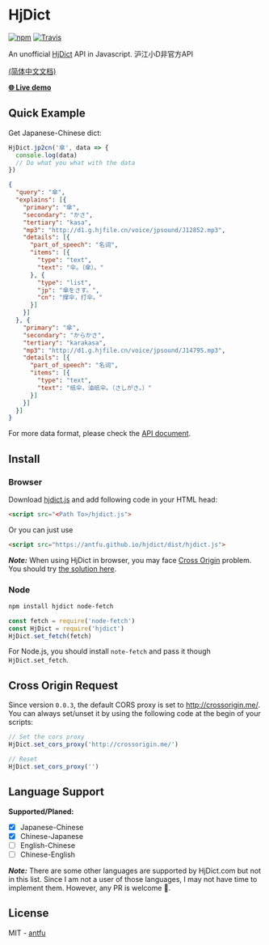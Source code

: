 # HjDict
[![npm](https://img.shields.io/npm/v/hjdict.svg?style=flat-square)](https://www.npmjs.com/package/hjdict)
[![Travis](https://img.shields.io/travis/antfu/hjdict.svg?style=flat-square)](https://travis-ci.org/antfu/hjdict)

An unofficial [HjDict](http://dict.hjenglish.com/) API in Javascript. 沪江小D非官方API

[(简体中文文档)](./README.zh-cn.md)

**[🌐 Live demo](https://antfu.github.io/hjdict/demo/)**

## Quick Example
Get Japanese-Chinese dict:
```js
HjDict.jp2cn('傘', data => {
  console.log(data)
  // Do what you what with the data
})
```

```JSON
{
  "query": "傘",
  "explains": [{
    "primary": "傘",
    "secondary": "かさ",
    "tertiary": "kasa",
    "mp3": "http://d1.g.hjfile.cn/voice/jpsound/J12852.mp3",
    "details": [{
      "part_of_speech": "名词",
      "items": [{
        "type": "text",
        "text": "伞。（傘）。"
      }, {
        "type": "list",
        "jp": "傘をさす。",
        "cn": "撑伞，打伞。"
      }]
    }]
  }, {
    "primary": "傘",
    "secondary": "からかさ",
    "tertiary": "karakasa",
    "mp3": "http://d1.g.hjfile.cn/voice/jpsound/J14795.mp3",
    "details": [{
      "part_of_speech": "名词",
      "items": [{
        "type": "text",
        "text": "纸伞，油纸伞。（さしがさ。）"
      }]
    }]
  }]
}
```
For more data format, please check the [API document](./docs/API.md).

## Install
### Browser
Download [hjdict.js](https://antfu.github.io/hjdict/dist/hjdict.js)
and add following code in your HTML head:
```html
<script src="<Path To>/hjdict.js">
```
Or you can just use
```html
<script src="https://antfu.github.io/hjdict/dist/hjdict.js">
```

***Note:*** When using HjDict in browser,
you may face [Cross Origin](https://developer.mozilla.org/en-US/docs/Web/HTTP/Access_control_CORS) problem.
You should try [the solution here](#cross-origin-request).

### Node
```sh
npm install hjdict node-fetch
```
```js
const fetch = require('node-fetch')
const HjDict = require('hjdict')
HjDict.set_fetch(fetch)
```
For Node.js, you should install `note-fetch` and pass it though `HjDict.set_fetch`.

## Cross Origin Request
Since version `0.0.3`, the default CORS proxy is set to http://crossorigin.me/.
You can always set/unset it by using the following code at the begin of your scripts:
```js
// Set the cors proxy
HjDict.set_cors_proxy('http://crossorigin.me/')

// Reset
HjDict.set_cors_proxy('')
```

## Language Support
**Supported/Planed:**
- [x] Japanese-Chinese
- [x] Chinese-Japanese
- [ ] English-Chinese
- [ ] Chinese-English

***Note:*** There are some other languages are supported by HjDict.com but not
in this list. Since I am not a user of those languages, I may not have
time to implement them. However, any PR is welcome 🤗.


## License
MIT - [antfu](https://github.com/antfu)
